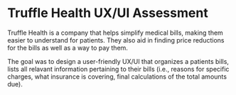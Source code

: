 # Truffle Health UX/UI Assessment 

Truffle Health is a company that helps simplify medical bills, making them easier to understand for patients. They also aid in finding price reductions for the bills as well as a way to pay them.

The goal was to design a user-friendly UX/UI that organizes a patients bills, lists all relavant information pertaining to their bills (i.e., reasons for specific charges, what insurance is covering, final calculations of the total amounts due).